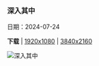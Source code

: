 ### 深入其中

日期：2024-07-24

**下载**  |  [1920x1080](https://cn.bing.com/th?id=OHR.SmokyMountainTrail_ZH-CN4691667074_1920x1080.jpg)  |  [3840x2160](https://cn.bing.com/th?id=OHR.SmokyMountainTrail_ZH-CN4691667074_UHD.jpg)

![深入其中](https://cn.bing.com/th?id=OHR.SmokyMountainTrail_ZH-CN4691667074_1920x1080.jpg "大烟山国家公园的森林小道，田纳西州，美国 (© putmanphoto/Getty Images)")

